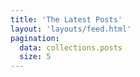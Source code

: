 ```yaml
---
title: 'The Latest Posts'
layout: 'layouts/feed.html'
pagination:
  data: collections.posts
  size: 5
---
```

